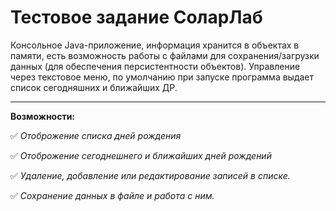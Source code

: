 # Тестовое задание СоларЛаб

Консольное Java-приложение, информация хранится в объектах в памяти, есть возможность работы с файлами для сохранения/загрузки данных (для обеспечения персистентности объектов). Управление через текстовое меню, по умолчанию при запуске программа выдает список сегодняшних и ближайших ДР.
______

**Возможности:**

:white_check_mark: *Отоброжение списка дней рождения*

:white_check_mark: *Отоброжение сегоднешнего и ближайших дней рождений*

:white_check_mark: *Удаление, добавление или редактирование записей в списке.*

:white_check_mark: *Сохранение данных в файле и работа с ним.*
